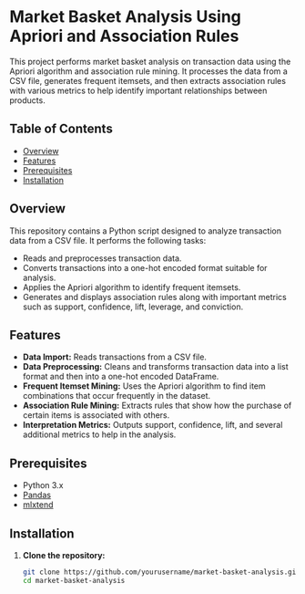 # Market Basket Analysis Using Apriori and Association Rules

This project performs market basket analysis on transaction data using the Apriori algorithm and association rule mining. It processes the data from a CSV file, generates frequent itemsets, and then extracts association rules with various metrics to help identify important relationships between products.

## Table of Contents

- [Overview](#overview)
- [Features](#features)
- [Prerequisites](#prerequisites)
- [Installation](#installation)


## Overview

This repository contains a Python script designed to analyze transaction data from a CSV file. It performs the following tasks:

- Reads and preprocesses transaction data.
- Converts transactions into a one-hot encoded format suitable for analysis.
- Applies the Apriori algorithm to identify frequent itemsets.
- Generates and displays association rules along with important metrics such as support, confidence, lift, leverage, and conviction.

## Features

- **Data Import:** Reads transactions from a CSV file.
- **Data Preprocessing:** Cleans and transforms transaction data into a list format and then into a one-hot encoded DataFrame.
- **Frequent Itemset Mining:** Uses the Apriori algorithm to find item combinations that occur frequently in the dataset.
- **Association Rule Mining:** Extracts rules that show how the purchase of certain items is associated with others.
- **Interpretation Metrics:** Outputs support, confidence, lift, and several additional metrics to help in the analysis.

## Prerequisites

- Python 3.x
- [Pandas](https://pandas.pydata.org/)
- [mlxtend](http://rasbt.github.io/mlxtend/)

## Installation

1. **Clone the repository:**

   ```bash
   git clone https://github.com/yourusername/market-basket-analysis.git
   cd market-basket-analysis
